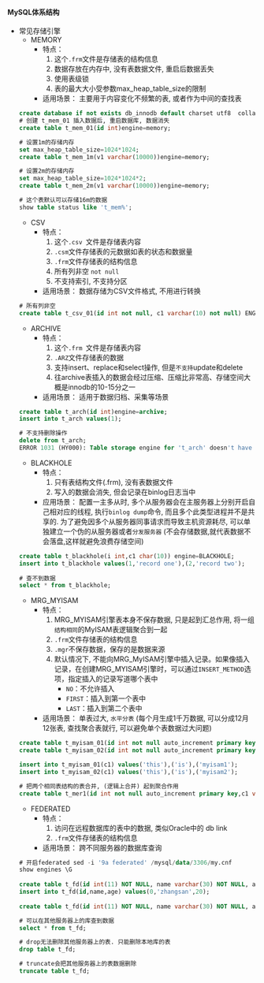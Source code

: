 #### MySQL体系结构

- 常见存储引擎
  - MEMORY
    - 特点：
      1. 这个`.frm`文件是存储表的结构信息
      2. 数据存放在内存中, 没有表数据文件, 重启后数据丢失
      3. 使用表级锁
      4. 表的最大大小受参数max_heap_table_size的限制
    - 适用场景：
      主要用于内容变化不频繁的表, 或者作为中间的查找表
  ``` sql
  create database if not exists db_innodb default charset utf8  collate utf8_general_ci;
  # 创建 t_mem_01 插入数据后, 重启数据库, 数据消失
  create table t_mem_01(id int)engine=memory;
  
  # 设置1m的存储内存
  set max_heap_table_size=1024*1024;
  create table t_mem_1m(v1 varchar(10000))engine=memory;
  
  # 设置2m的存储内存
  set max_heap_table_size=1024*1024*2;
  create table t_mem_2m(v1 varchar(10000))engine=memory;
  
  # 这个表默认可以存储16m的数据
  show table status like 't_mem%';
  ```
  - CSV
    - 特点：
      1. 这个`.csv `文件是存储表内容
      2. `.csm`文件存储表的元数据如表的状态和数据量
      3. `.frm`文件存储表的结构信息
      4. 所有列非空 `not null`
      5. 不支持索引, 不支持分区
    - 适用场景：
      数据存储为CSV文件格式, 不用进行转换
   ``` sql
   # 所有列非空
   create table t_csv_01(id int not null, c1 varchar(10) not null) ENGINE=csv;
   ```
  - ARCHIVE
    - 特点：
      1. 这个`.frm `文件是存储表内容
      2. `.ARZ`文件存储表的数据
      3. 支持insert、replace和select操作, 但是`不支持`update和delete
      4. 往archive表插入的数据会经过压缩、压缩比非常高、存储空间大概是innodb的10-15分之一 
    - 适用场景：
      适用于数据归档、采集等场景 
  ``` sql
  create table t_arch(id int)engine=archive;
  insert into t_arch values(1);
  
  # 不支持删除操作
  delete from t_arch;
  ERROR 1031 (HY000): Table storage engine for 't_arch' doesn't have this option
  ```
  - BLACKHOLE
    - 特点：
      1. 只有表结构文件(.frm), 没有表数据文件
      2. 写入的数据会消失, 但会记录在binlog日志当中
    - 应用场景：
      配置一主多从时, 多个从服务器会在主服务器上分别开启自己相对应的线程, 执行`binlog dump`命令, 而且多个此类型进程并不是共享的.
      为了避免因多个从服务器同事请求而导致主机资源耗尽, 可以单独建立一个伪的从服务器或者`分发服务器`  (不会存储数据,就代表数据不会落盘,这样就避免浪费存储空间)
  ``` sql
  create table t_blackhole(i int,c1 char(10)) engine=BLACKHOLE;
  insert into t_blackhole values(1,'record one'),(2,'record two');
   
  # 查不到数据
  select * from t_blackhole;
  ```
  - MRG_MYISAM
    - 特点：
      1. MRG_MYISAM引擎表本身不保存数据, 只是起到汇总作用, 将一组`结构相同`的MyISAM表逻辑聚合到一起
      2. `.frm`文件存储表的结构信息
      3. `.mgr`不保存数据，保存的是数据来源
      4. 默认情况下, 不能向MRG_MyISAM引擎中插入记录。如果像插入记录，在创建MRG_MYISAM引擎时，可以通过`INSERT_METHOD`选项，指定插入的记录写道哪个表中
         - `NO`：不允许插入 
         - `FIRST`：插入到第一个表中
         - `LAST`：插入到第二个表中
    - 适用场景：
      单表过大, `水平分表` (每个月生成1千万数据, 可以分成12月12张表, 查找聚合表就行, 可以避免单个表数据过大问题)
  ``` sql
  create table t_myisam_01(id int not null auto_increment primary key,c1 varchar(20)) engine=MyISAM;
  create table t_myisam_02(id int not null auto_increment primary key,c1 varchar(20)) engine=MyISAM;
  
  insert into t_myisam_01(c1) values('this'),('is'),('myisam1');
  insert into t_myisam_02(c1) values('this'),('is'),('myisam2');
  
  # 把两个相同表结构的表合并, (逻辑上合并) 起到聚合作用
  create table t_mer1(id int not null auto_increment primary key,c1 varchar(20)) engine=MRG_MyISAM union=(t_myisam_01,t_myisam_02) INSERT_METHOD=LAST;
  ```
  - FEDERATED
    - 特点：
      1. 访问在远程数据库的表中的数据, 类似Oracle中的 db link
      2. `.frm`文件存储表的结构信息
    - 适用场景：
      跨不同服务器的数据库查询
  ``` sql
  # 开启federated sed -i '9a federated' /mysql/data/3306/my.cnf 
  show engines \G
    
  create table t_fd(id int(11) NOT NULL, name varchar(30) NOT NULL, age int(11) NOT NULL, PRIMARY KEY (id))ENGINE=InnoDB CHARSET=utf8;
  insert into t_fd(id,name,age) values(0,'zhangsan',20);
    
  create table t_fd(id int(11) NOT NULL, name varchar(30) NOT NULL, age int(11) NOT NULL, PRIMARY KEY (id))ENGINE=FEDERATED CONNECTION='mysql://root:123456@10.4.7.200:3306/hdss7_200/t_fd';
  
  # 可以在其他服务器上的库查到数据
  select * from t_fd;
  
  # drop无法删除其他服务器上的表. 只能删除本地库的表
  drop table t_fd;
  
  # truncate会把其他服务器上的表数据删除
  truncate table t_fd;
  ```
